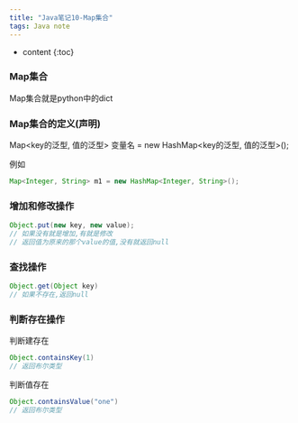```yaml
---  
title: "Java笔记10-Map集合"  
tags: Java note  
---  
```



* content
{:toc}





### Map集合

Map集合就是python中的dict

### Map集合的定义(声明)
Map<key的泛型, 值的泛型> 变量名 = new HashMap<key的泛型, 值的泛型>();

例如
```java
Map<Integer, String> m1 = new HashMap<Integer, String>();
```
### 增加和修改操作
```java
Object.put(new key, new value);
// 如果没有就是增加,有就是修改
// 返回值为原来的那个value的值,没有就返回null
```

### 查找操作
```java
Object.get(Object key)
// 如果不存在,返回null

```

### 判断存在操作

判断建存在
```java
Object.containsKey(1)
// 返回布尔类型
```

判断值存在
```java
Object.containsValue("one")
// 返回布尔类型
```
